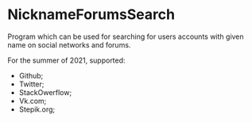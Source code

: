 # NicknameForumsSearch
Program which can be used for searching for users accounts with given name on social networks and forums.

For the summer of 2021, supported:
- Github;
- Twitter;
- StackOwerflow;
- Vk.com;
- Stepik.org;
